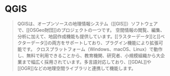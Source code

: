 # QGIS

> QGISは、オープンソースの地理情報システム（[[GIS]]）ソフトウェアで、[[OSGeo財団]]のプロジェクトの一つです。
> 空間情報の閲覧、編集、分析に加えて、地図作成機能も提供しています。[[ラスターデータ]]と[[ベクターデータ]]の両方をサポートしており、プラグイン機能により拡張可能です。
> クロスプラットフォーム（Windows、macOS、Linux）で動作し、無料で利用できることから、教育機関、研究者、小規模組織から大企業まで幅広く採用されています。多言語対応しており、[[GDAL]]や[[OGR]]などの地理空間ライブラリと連携して機能します。
